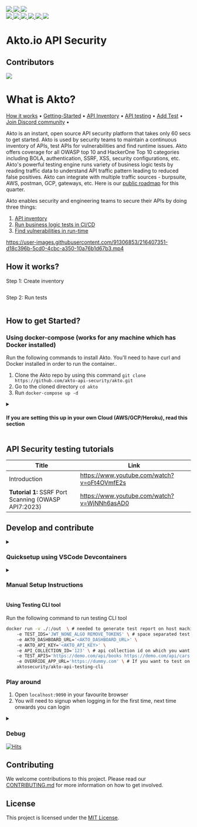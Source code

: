 <a href="https://artifacthub.io/packages/search?repo=akto" _target="blank">
  <img src="https://img.shields.io/endpoint?url=https://artifacthub.io/badge/repository/akto"/>
</a>  


<a href="https://www.akto.io/blog/akto-takes-center-stage-at-black-hat-2023-in-las-vegas" _target="blank">
  <img src="https://img.shields.io/badge/Black_Hat_Arsenal-USA_2023-blue?style=square"/>
</a>  


<a href="https://www.akto.io/blog/akto-presentation-at-defcon-2023-in-las-vegas" _target="blank">
  <img src="https://img.shields.io/badge/Defcon-USA_2023-blue?style=square"/>
</a>  

<br/> 
<a href="https://github.com/akto-api-security/akto/commits/master" _target="blank">
  <img src="https://img.shields.io/github/commit-activity/m/akto-api-security/akto?label=commits&logo=github"/>
</a>  

<a href="https://github.com/akto-api-security/akto/releases" _target="blank">
  <img src="https://img.shields.io/github/release-date/akto-api-security/akto?label=latest%20release&logo=docker"/>
</a>

<a href="https://discord.gg/Wpc6xVME4s" _target="blank">
  <img src="https://img.shields.io/discord/1070706429402562733?logo=Discord"/>
</a>

<a href="https://hub.docker.com/r/aktosecurity/akto-api-security-dashboard/tags?page=1&name=local" _target="blank">
  <img src="https://img.shields.io/docker/image-size/aktosecurity/akto-api-security-dashboard?logo=docker"/>
</a>

<a href="https://github.com/akto-api-security/akto/issues?q=label%3Ahackfest" _target="blank">
  <img src="https://img.shields.io/github/issues/akto-api-security/akto/hackfest?logo=github"/>
</a>

<!--a href="https://hub.docker.com/r/aktosecurity/akto-api-security-dashboard" _target="blank">
  <img src="https://img.shields.io/docker/pulls/aktosecurity/akto-api-security-dashboard?logo=docker"/>
</a-->


<a href="https://hub.docker.com/r/aktosecurity/akto-api-security-dashboard" _target="blank">
  <img src="https://img.shields.io/badge/Docker_pulls-10K+-blue?logo=docker"/>
</a>


# Akto.io API Security

## Contributors
<a href="https://github.com/akto-api-security/akto/graphs/contributors">
  <img src="https://contrib.rocks/image?repo=akto-api-security/akto" />
</a>


# What is Akto?

[How it works](https://docs.akto.io/#how-it-works) • [Getting-Started](https://docs.akto.io/#how-to-get-started) • [API Inventory](https://docs.akto.io/api-inventory/api-collections) • [API testing](https://docs.akto.io/testing/run-test) • [Add Test](https://docs.akto.io/testing/test-library) • [Join Discord community](https://discord.com/invite/Wpc6xVME4s) •

Akto is an instant, open source API security platform that takes only 60 secs to get started. Akto is used by security teams to maintain a continuous inventory of APIs, test APIs for vulnerabilities and find runtime issues. Akto offers coverage for all OWASP top 10 and HackerOne Top 10 categories including BOLA, authentication, SSRF, XSS, security configurations, etc. Akto's powerful testing engine runs variety of business logic tests by reading traffic data to understand API traffic pattern leading to reduced false positives. Akto can integrate with multiple traffic sources - burpsuite, AWS, postman, GCP, gateways, etc. Here is our [public roadmap](https://github.com/orgs/akto-api-security/projects/8) for this quarter.


Akto enables security and engineering teams to secure their APIs by doing three things:

1. [API inventory](https://docs.akto.io/api-inventory/api-collections)
2. [Run business logic tests in CI/CD](https://docs.akto.io/testing/run-test)
3. [Find vulnerabilities in run-time](https://docs.akto.io/api-inventory/sensitive-data)


https://user-images.githubusercontent.com/91306853/216407351-d18c396b-5cd0-4cbc-a350-10a76b1d67b3.mp4

## How it works?

Step 1: Create inventory

<figure><img src="https://2145800921-files.gitbook.io/~/files/v0/b/gitbook-x-prod.appspot.com/o/spaces%2FRc4KTKGprZI2sPWKoaLe%2Fuploads%2FRXIYBFFP0cIi5gyJ02ZD%2FScreenshot%202023-01-26%20at%205.07.03%20PM.png?alt=media&token=d2976b86-d0cf-40f6-b17a-2611adceea05" alt=""><figcaption></figcaption></figure>

Step 2: Run tests

<figure><img src="https://2145800921-files.gitbook.io/~/files/v0/b/gitbook-x-prod.appspot.com/o/spaces%2FRc4KTKGprZI2sPWKoaLe%2Fuploads%2FPBJv5INL2k1UZOUXPbOG%2FScreenshot%202023-01-26%20at%205.08.19%20PM.png?alt=media&token=511b637c-1558-434a-b606-7983d24006a9" alt=""><figcaption></figcaption></figure>

## How to get Started?

### Using docker-compose (works for any machine which has Docker installed)
Run the following commands to install Akto. You'll need to have curl and Docker installed in order to run the container..
1. Clone the Akto repo by using this command `git clone https://github.com/akto-api-security/akto.git`
2. Go to the cloned directory `cd akto` 
3. Run `docker-compose up -d`
<details>
  <summary><h4>If you are setting this up in your own Cloud (AWS/GCP/Heroku), read this section</h4></summary>

Please ensure the following for good security practices
1. Open inbound security rule for port 9090 only. And restrict the source CIDR to VPC CIDR or your IP only. 
2. Use an EC2 from a private subnet - 
    
    a. This way, no one will be able to make an inbound request to your machine. 
    
    b. Ensure this private subnet has access to Internet so that outbound calls can succeed!
    
    c. You might have to set up tunneling to access instance via VPN using `ssh -i pemfile ec2-user@vpn-public-instance -L 9090:private-instance:9090`
    
    d. In your browser, visit `http://private-instance:9090`

3. Use an EC2 from a public subnet - please don't! If you still want to do this, you can skip 2.b and 2.c. Simply access your instance via `http://ip:9090`

Akto is really powerful in Cloud deployment if you can provide your application's mirrored traffic (0 performance impact). You would also be able to schedule tests in CI/CD and invite more team members on the dashboard. For that, you should install Akto Enterprise edition available [here](https://stairway.akto.io). Read more about it [here](https://www.akto.io/pricing)

</details>  
  
## API Security testing tutorials

| Title | Link |
| ------------- | ------------- |
| Introduction | https://www.youtube.com/watch?v=oFt4OVmfE2s |
| **Tutorial 1:** SSRF Port Scanning (OWASP API7:2023) | https://www.youtube.com/watch?v=WjNNh6asAD0 |


## Develop and contribute

<details>
  <summary><h3>Quicksetup using VSCode Devcontainers</h3></summary>

### Prerequisites:

1. [Install VSCode](https://code.visualstudio.com/)
2. [Install VSCode Dev Containers extension](https://marketplace.visualstudio.com/items?itemName=ms-vscode-remote.remote-containers)  
3. **Windows:** [Docker Desktop](https://www.docker.com/products/docker-desktop) 2.0+ on Windows 10 Pro/Enterprise. Windows 10 Home (2004+) requires Docker Desktop 2.3+ and the [WSL 2 back-end](https://aka.ms/vscode-remote/containers/docker-wsl2). 
4. **macOS**: [Docker Desktop](https://www.docker.com/products/docker-desktop) 2.0+.
5. **Linux**: [Docker CE/EE](https://docs.docker.com/install/#supported-platforms) 18.06+ and [Docker Compose](https://docs.docker.com/compose/install) 1.21+.

**Note**: If using Docker Desktop, consider changing the memory allocation to 8 GB for better performance  
  
### Steps:

#### Clone repo and open in vscode

1. Open terminal
2. `mkdir ~/akto_code`
3. `cd ~/akto_code`
4. `git clone https://github.com/akto-api-security/akto`
5. Open in VScode: `code akto`

#### Start Dev Container

1. Go to View > Command Palette and type: Dev Containers: Reopen in Container
<img src="https://user-images.githubusercontent.com/125550503/225829693-0c627020-9fe3-4738-80e0-39f076780c3b.png"></img>
2. Wait for the Dev Container to set up.
3. Open **localhost:9090** in your web browser to see the Akto dashboard

</details>


<details>
  <summary><h3> Manual Setup Instructions</h3> </summary>

### Prerequisites
OpenJDK 8, node(v18.7.0+ [link](https://nodejs.org/download/release/v18.7.0/)), npm(v8.15.0+), maven (v3.6.3 [link](https://dlcdn.apache.org/maven/maven-3/3.6.3/binaries/)), MongoDB (v5.0.3+ [link](https://www.mongodb.com/docs/manual/administration/install-community/))


#### Clone repo
1. `mkdir ~/akto_code`
2. `cd akto_code`
3. `git clone https://github.com/akto-api-security/akto`

#### Setup database

1. `Open a new terminal tab`
2. `cd ~`
3. `mkdir ~/akto_mongo_data`
4. `<path_to_mongo_folder>/bin/mongod --dbpath ~/akto_mongo_data`

#### Setup Frontend

1. `Open a new terminal tab`
2. `cd ~/akto_code/akto`
3. `cd apps/dashboard`
4. `npm install`
5. `npm run hot`

#### Setup Dashboard

1. `Open a new terminal tab`
2. `cd ~/akto_code/akto`
3. `export AKTO_MONGO_CONN="mongodb://localhost:27017"`
4. `export DASHBOARD_MODE="local_deploy"`
5. `mvn clean install`
6. `mvn --projects :dashboard --also-make jetty:run -Djetty.port=9090`

#### Setup Testing

1. `Open a new terminal tab`
2. `cd ~/akto_code/akto`
3. `cd apps/testing`
4. `export AKTO_MONGO_CONN="mongodb://localhost:27017"`
5. `mvn compile; mvn exec:java -Dexec.mainClass="com.akto.testing.Main"`

  </details>  
  
#### Using Testing CLI tool

Run the following command to run testing CLI tool

```bash
docker run -v ./:/out  \ # needed to generate test report on host machine
    -e TEST_IDS='JWT_NONE_ALGO REMOVE_TOKENS' \ # space separated test ids
    -e AKTO_DASHBOARD_URL='<AKTO_DASHBOARD_URL>' \ 
    -e AKTO_API_KEY='<AKTO_API_KEY>' \ 
    -e API_COLLECTION_ID='123' \ # api collection id on which you want to run tests
    -e TEST_APIS='https://demo.com/api/books https://demo.com/api/cars' \ # space separated apis from the api collection on which you want to run tests. If not present, all apis in the collection will be tested. [optional]
    -e OVERRIDE_APP_URL='https://dummy.com' \ # If you want to test on a separate host. [optional] 
    aktosecurity/akto-api-testing-cli
```

### Play around

1. Open `localhost:9090` in your favourite browser
2. You will need to signup when logging in for the first time, next time onwards you can login

<details>  
  <summary><h3>Debug</h3></summary>
1. To debug front end, install Vue.js Chrome extension from [here](https://devtools.vuejs.org/guide/installation.html).
2. To debug backend, run the following before running web server - 
  a. Set MAVEN_OPTS variable to enable debugging on your Java process
        
        export MAVEN_OPTS="-Xdebug -Xrunjdwp:transport=dt_socket,server=y,suspend=n,address=8081, -Dcom.sun.management.jmxremote=true -Dcom.sun.management.jmxremote.port=9010 -Dcom.sun.management.jmxremote.rmi.port=9010 -Dcom.sun.management.jmxremote.local.only=false -Dcom.sun.management.jmxremote.authenticate=false -Dcom.sun.management.jmxremote.ssl=false"
        
  b. In Visual Studio code, click on any line number to set a breakpoint.
    
  c.  Attach the Java debugger from Run and Debug mode. If you are doing this for the first time, click on “Create launch.json file” and then “Add configuration”. Choose “Java: Attach process by ID” and save the file. <br/>
     <img width="426" alt="img1" src="https://user-images.githubusercontent.com/91221068/217048839-dbb00c48-00df-419b-8f32-cdb2d47a2218.png"><br/>
  d. A list of running Java processes with show up. Select the web server process to attach the debugger

</details>  
<a href="https://hits.sh/github.com/akto-api-security/hits.svg?label=Hits%20since%2020%2F5&color=FFFFFF&labelColor=FFFFFF"><img alt="Hits" src="https://hits.sh/github.com/akto-api-security/hits.svg?label=Hits%20since%2020%2F5&color=FFFFFF&labelColor=FFFFFF"/></a> 
  
## Contributing

We welcome contributions to this project. Please read our [CONTRIBUTING.md](CONTRIBUTING.md) for more information on how to get involved.

## License

This project is licensed under the [MIT License](LICENSE.md).

